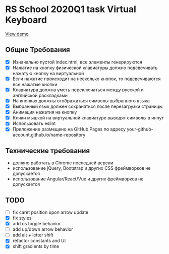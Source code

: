 # RS School 2020Q1 task Virtual Keyboard

[View demo](https://kotiknalune.github.io/virtual-keyboard/)

## Общие Требования

- [x] Изначально пустой index.html, все элементы генерируются
- [x] Нажатие на кнопкy физической клавиатуры должно подсвечивать нажатую кнопку на виртуальной
- [x] Если нажатие происходит на несколько кнопок, то подсвечиваются все нажатые кнопки
- [x] Клавиатура должна уметь переключаться между русской и английской раскладками
- [x] На кнопках должны отображаться символы выбранного языка
- [x] Выбранный язык должен сохраняться после перезагрузки страницы
- [x] Анимация нажатия на кнопку
- [x] Клики мышкой на виртуальной клавиатуре выводят символы в инпут
- [x] Использовать eslint
- [x] Приложение размещено на GitHub Pages по адресу your-github-account.github.io/name-repository

## Технические требования

- должно работать в Chrome последней версии
- использование jQuery, Bootstrap и других CSS фреймворков не допускается
- использование Angular/React/Vue и других фреймворков не допускается

## TODO

- [ ] fix caret position upon arrow update
- [x] fix styles
- [x] add os toggle behavior
- [ ] add up/down arrow behavior
- [ ] add alt + letter shift
- [x] refactor constants and UI
- [x] shift gradients by time
